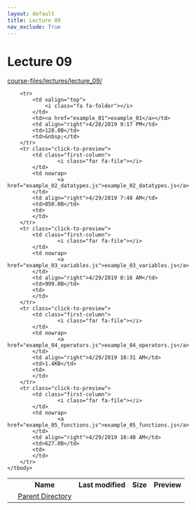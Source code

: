 ```yaml
---
layout: default
title: Lecture 09
nav_exclude: True
---
```


# Lecture 09

[course-files/lectures/lecture_09/](.)

<table class="tbl-files">
    <tbody>
        <tr>
            <th valign="top"></th>
            <th>Name</th>
            <th>Last modified</th>
            <th>Size</th>
            <th>Preview</th>
        </tr>
        <tr>
            <td valign="top">
                <i class="fa fa-folder-open"></i>
            </td>
            <td><a href="../">Parent Directory</a></td>
            <td>&nbsp;</td>
            <td>&nbsp;</td>
            <td>&nbsp;</td>
        </tr>

        <tr>
            <td valign="top">
                <i class="fa fa-folder"></i>
            </td>
            <td><a href="example_01">example_01</a></td>
            <td align="right">4/28/2019 9:17 PM</td>
            <td>128.0B</td>
            <td>&nbsp;</td>
        </tr>
        <tr class="click-to-preview">
            <td class="first-column">
                    <i class="far fa-file"></i>
            </td>
            <td nowrap>
                    <a href="example_02_datatypes.js">example_02_datatypes.js</a>
            </td>
            <td align="right">4/29/2019 7:48 AM</td>
            <td>850.0B</td>
            <td>
            </td>
        </tr>
        <tr class="click-to-preview">
            <td class="first-column">
                    <i class="far fa-file"></i>
            </td>
            <td nowrap>
                    <a href="example_03_variables.js">example_03_variables.js</a>
            </td>
            <td align="right">4/29/2019 8:16 AM</td>
            <td>999.0B</td>
            <td>
            </td>
        </tr>
        <tr class="click-to-preview">
            <td class="first-column">
                    <i class="far fa-file"></i>
            </td>
            <td nowrap>
                    <a href="example_04_operators.js">example_04_operators.js</a>
            </td>
            <td align="right">4/29/2019 10:31 AM</td>
            <td>1.4KB</td>
            <td>
            </td>
        </tr>
        <tr class="click-to-preview">
            <td class="first-column">
                    <i class="far fa-file"></i>
            </td>
            <td nowrap>
                    <a href="example_05_functions.js">example_05_functions.js</a>
            </td>
            <td align="right">4/29/2019 10:40 AM</td>
            <td>627.0B</td>
            <td>
            </td>
        </tr>
    </tbody>
</table>

